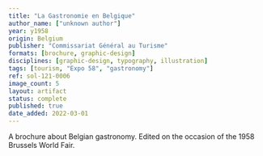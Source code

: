 ```yaml
---
title: "La Gastronomie en Belgique"
author_name: ["unknown author"]
year: y1958
origin: Belgium
publisher: "Commissariat Général au Turisme"
formats: [brochure, graphic-design]
disciplines: [graphic-design, typography, illustration]
tags: [tourism, "Expo 58", "gastronomy"]
ref: sol-121-0006
image_count: 5
layout: artifact
status: complete
published: true
date_added: 2022-03-01
---
```


A brochure about Belgian gastronomy. Edited on the occasion of the 1958 Brussels World Fair.
